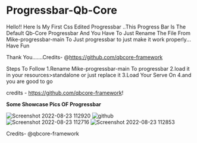 # Progressbar-Qb-Core
Hello!! Here Is My First Css Edited Progressbar ..This Progress Bar Is The Default Qb-Core Progressbar And You Have To Just Rename The File From Mike-progressbar-main To Just progressbar to just make it work properly... Have Fun   


Thank You.......Credits- @https://github.com/qbcore-framework



Steps To Follow
1.Rename Mike-progressbar-main To progressbar
2.load it in your resources>standalone or just replace it 
3.Load Your Serve On
4.and you are good to go





credits - https://github.com/qbcore-framework!

**Some Showcase Pics OF Progressbar**


![Screenshot 2022-08-23 112920](https://user-images.githubusercontent.com/111684474/186083694-cd3ceed6-860c-4576-90da-8f247f7497fd.png)
![github](https://user-images.githubusercontent.com/111684474/186083700-5542c3aa-4974-4fec-9b08-d1574417032c.png)
![Screenshot 2022-08-23 112716](https://user-images.githubusercontent.com/111684474/186083677-9d87767b-e3e7-40bd-a2fa-0abb925e3ae1.png)
![Screenshot 2022-08-23 112853](https://user-images.githubusercontent.com/111684474/186083689-ea0a4806-468f-4730-991f-87529dead483.png)



Credits- @qbcore-framework
